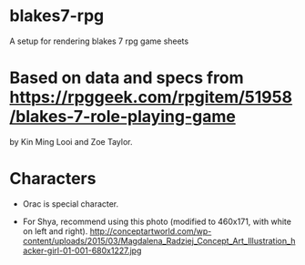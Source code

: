 # blakes7-rpg
A setup for rendering blakes 7 rpg game sheets

# Based on data and specs from https://rpggeek.com/rpgitem/51958/blakes-7-role-playing-game
by Kin Ming Looi and Zoe Taylor.

# Characters

* Orac is special character.

* For Shya, recommend using this photo (modified to 460x171, with white on left and right).  http://conceptartworld.com/wp-content/uploads/2015/03/Magdalena_Radziej_Concept_Art_Illustration_hacker-girl-01-001-680x1227.jpg